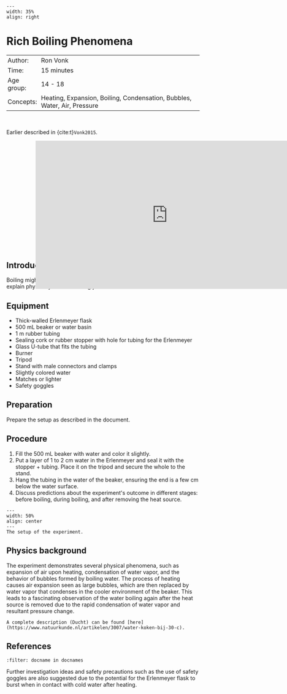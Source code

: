 ```{figure} ../../figures/ready.png
---
width: 35%
align: right
```

# Rich Boiling Phenomena

<table style="width: 100%; border-collapse: collapse; border: none;">
    <tr style="background-color: var(--background-color);">  
        <td style="text-align: left; padding: 3px; border: none; color: var(--text-color)">Author:</td>
        <td style="text-align: left; padding: 3px; border: none; color: var(--text-color)">Ron Vonk</td>
    </tr>
    <tr style="background-color: var(--background-color);"> 
        <td style="text-align: left; padding: 3px; border: none; color: var(--text-color)">Time:</td>
        <td style="text-align: left; padding: 3px; border: none; color: var(--text-color)">15 minutes</td>
    </tr>
    <tr style="background-color: var(--background-color);"> 
        <td style="text-align: left; padding: 3px; border: none; color: var(--text-color)">Age group:</td>
        <td style="text-align: left; padding: 3px; border: none; color: var(--text-color)">14 - 18</td>
    </tr>
    <tr style="background-color: var(--background-color);"> 
        <td style="text-align: left; padding: 3px; border: none; color: var(--text-color)">Concepts:</td>
        <td style="text-align: left; padding: 3px; border: none; color: var(--text-color)">Heating, Expansion, Boiling, Condensation, Bubbles, Water, Air, Pressure</td>
    </tr>
</table><br>

Earlier described in {cite:t}`Vonk2015`.

<div style="display: flex; justify-content: center;">
    <div style="position: relative; width: 70%; height: 0; padding-bottom: 56.25%;">
        <iframe width="688" height="387" src="https://www.youtube.com/embed/Y9JK9J6-CUA" title="bellen 3" frameborder="0" allow="accelerometer; autoplay; clipboard-write; encrypted-media; gyroscope; picture-in-picture; web-share" referrerpolicy="strict-origin-when-cross-origin" allowfullscreen></iframe>
    </div>
</div>

## Introduction

Boiling might seem ordinary at first glance, but there's a lot to observe and explain physically in this seemingly mundane situation.

## Equipment

- Thick-walled Erlenmeyer flask
- 500 mL beaker or water basin
- 1 m rubber tubing
- Sealing cork or rubber stopper with hole for tubing for the Erlenmeyer
- Glass U-tube that fits the tubing
- Burner
- Tripod
- Stand with male connectors and clamps
- Slightly colored water
- Matches or lighter
- Safety goggles

## Preparation

Prepare the setup as described in the document.

## Procedure

1. Fill the 500 mL beaker with water and color it slightly.
2. Put a layer of 1 to 2 cm water in the Erlenmeyer and seal it with the stopper + tubing. Place it on the tripod and secure the whole to the stand.
3. Hang the tubing in the water of the beaker, ensuring the end is a few cm below the water surface.
4. Discuss predictions about the experiment's outcome in different stages: before boiling, during boiling, and after removing the heat source.

```{figure} demo36_figure1.png
---
width: 50%
align: center
---
The setup of the experiment.
```

## Physics background

The experiment demonstrates several physical phenomena, such as expansion of air upon heating, condensation of water vapor, and the behavior of bubbles formed by boiling water. The process of heating causes air expansion seen as large bubbles, which are then replaced by water vapor that condenses in the cooler environment of the beaker. This leads to a fascinating observation of the water boiling again after the heat source is removed due to the rapid condensation of water vapor and resultant pressure change.

```{tip}
A complete description (Ducht) can be found [here](https://www.natuurkunde.nl/artikelen/3007/water-koken-bij-30-c).
```


## References
```{bibliography}
:filter: docname in docnames
```


Further investigation ideas and safety precautions such as the use of safety goggles are also suggested due to the potential for the Erlenmeyer flask to burst when in contact with cold water after heating.